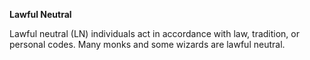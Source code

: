 __**Lawful Neutral**__

Lawful neutral (LN) individuals act in accordance with law, tradition, or personal codes. Many monks and some wizards are lawful neutral.